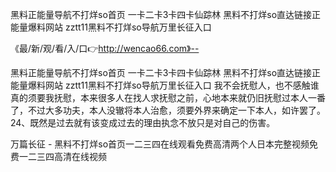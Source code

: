 黑料正能量导航不打烊so首页
一卡二卡3卡四卡仙踪林
黑料不打烊so直达链接正能量爆料网站
zztt11黑料不打烊so导航万里长征入口


《最/新/观/看/入/口👉http://wencao66.com》--

黑料正能量导航不打烊so首页
一卡二卡3卡四卡仙踪林
黑料不打烊so直达链接正能量爆料网站
zztt11黑料不打烊so导航万里长征入口
我不会抚慰人，也不感触谁真的须要我抚慰，本来很多人在找人求抚慰之前，心地本来就仍旧抚慰过本人一番了，不过大多功夫，本人没辙将本人治愈，须要外界来确定一下本人，如许罢了。
	24、既然是过去就有该变成过去的理由执念不放只是对自己的伤害。





万篇长征 - 黑料不打烊so首页一二三四在线观看免费高清两个人日本完整视频免费一二三四高清在线视频
